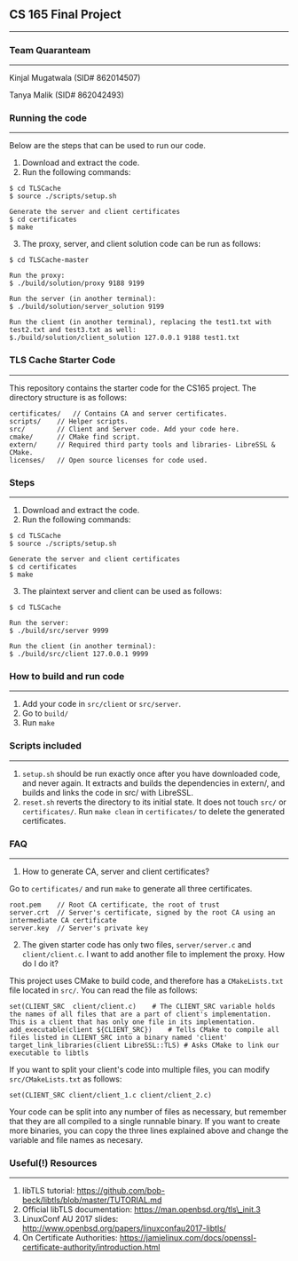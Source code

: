 ## CS 165 Final Project
-------------------------
### Team Quaranteam
-------------------------
Kinjal Mugatwala (SID# 862014507)

Tanya Malik (SID# 862042493)

### Running the code
-------------------------
Below are the steps that can be used to run our code.
1. Download and extract the code.
2. Run the following commands:
```
$ cd TLSCache
$ source ./scripts/setup.sh

Generate the server and client certificates
$ cd certificates
$ make
```
3. The proxy, server, and client solution code can be run as follows:
```
$ cd TLSCache-master

Run the proxy:
$ ./build/solution/proxy 9188 9199

Run the server (in another terminal):
$ ./build/solution/server_solution 9199

Run the client (in another terminal), replacing the test1.txt with test2.txt and test3.txt as well:
$./build/solution/client_solution 127.0.0.1 9188 test1.txt
```



### TLS Cache Starter Code
------------------------

This repository contains the starter code for the CS165 project. The directory structure is as follows:
```
certificates/	// Contains CA and server certificates.
scripts/	// Helper scripts.
src/		// Client and Server code. Add your code here.
cmake/		// CMake find script. 
extern/		// Required third party tools and libraries- LibreSSL & CMake.
licenses/	// Open source licenses for code used.
```


### Steps
-------------------------
1. Download and extract the code.
2. Run the following commands:
```
$ cd TLSCache
$ source ./scripts/setup.sh

Generate the server and client certificates
$ cd certificates
$ make
```
3. The plaintext server and client can be used as follows:
```
$ cd TLSCache

Run the server:
$ ./build/src/server 9999

Run the client (in another terminal):
$ ./build/src/client 127.0.0.1 9999
```

### How to build and run code
--------------------------
1. Add your code in `src/client` or `src/server`. 
2. Go to `build/`
3. Run `make`


### Scripts included
--------------------------
1. `setup.sh` should be run exactly once after you have downloaded code, and never again. It extracts and builds the dependencies in extern/, and builds and links the code in src/ with LibreSSL.
2. `reset.sh` reverts the directory to its initial state. It does not touch `src/` or `certificates/`. Run `make clean` in `certificates/` to delete the generated certificates.


### FAQ
--------------------------
1. How to generate CA, server and client certificates?

Go to `certificates/` and run `make` to generate all three certificates. 
```
root.pem	// Root CA certificate, the root of trust
server.crt	// Server's certificate, signed by the root CA using an intermediate CA certificate 
server.key	// Server's private key
```

2. The given starter code has only two files, `server/server.c` and `client/client.c`. I want to add another file to implement the proxy. How do I do it?

This project uses CMake to build code, and therefore has a `CMakeLists.txt` file located in `src/`. You can read the file as follows:
```
set(CLIENT_SRC	client/client.c)	# The CLIENT_SRC variable holds the names of all files that are a part of client's implementation. This is a client that has only one file in its implementation.
add_executable(client ${CLIENT_SRC})    # Tells CMake to compile all files listed in CLIENT_SRC into a binary named 'client'
target_link_libraries(client LibreSSL::TLS) # Asks CMake to link our executable to libtls
```
If you want to split your client's code into multiple files, you can modify `src/CMakeLists.txt` as follows:
```
set(CLIENT_SRC client/client_1.c client/client_2.c)
```
Your code can be split into any number of files as necessary, but remember that they are all compiled to a single runnable binary. 
If you want to create more binaries, you can copy the three lines explained above and change the variable and file names as necesary.


### Useful(!) Resources 
--------------------------
1. libTLS tutorial: https://github.com/bob-beck/libtls/blob/master/TUTORIAL.md
2. Official libTLS documentation: https://man.openbsd.org/tls\_init.3
3. LinuxConf AU 2017 slides: http://www.openbsd.org/papers/linuxconfau2017-libtls/
4. On Certificate Authorities: https://jamielinux.com/docs/openssl-certificate-authority/introduction.html


